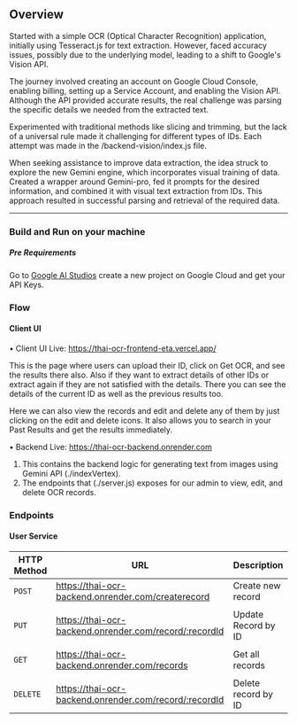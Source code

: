 ## Overview

Started with a simple OCR (Optical Character Recognition) application, initially using Tesseract.js for text extraction. However, faced accuracy issues, possibly due to the underlying model, leading to a shift to Google's Vision API.

The journey involved creating an account on Google Cloud Console, enabling billing, setting up a Service Account, and enabling the Vision API. Although the API provided accurate results, the real challenge was parsing the specific details we needed from the extracted text.

Experimented with traditional methods like slicing and trimming, but the lack of a universal rule made it challenging for different types of IDs. Each attempt was made in the /backend-vision/index.js file.

When seeking assistance to improve data extraction, the idea struck to explore the new Gemini engine, which incorporates visual training of data. Created a wrapper around Gemini-pro, fed it prompts for the desired information, and combined it with visual text extraction from IDs. This approach resulted in successful parsing and retrieval of the required data.

---

### Build and Run on your machine

##### Pre Requirements

Go to [Google AI Studios](https://makersuite.google.com/app/prompts/new_freeform) create a new project on Google Cloud and get your API Keys.

### Flow

#### Client UI

• Client UI
Live: https://thai-ocr-frontend-eta.vercel.app/

This is the page where users can upload their ID, click on Get OCR, and see the results there also. Also if they want to extract details of other IDs or extract again if they are not satisfied with the details. There you can see the details of the current ID as well as the previous results too.

Here we can also view the records and edit and delete any of them by just clicking on the edit and delete icons.
It also allows you to search in your Past Results and get the results immediately.

• Backend
Live: https://thai-ocr-backend.onrender.com

1. This contains the backend logic for generating text from images using Gemini API (./indexVertex).
2. The endpoints that (./server.js) exposes for our admin to view, edit, and delete OCR records.

### Endpoints

#### User Service

| HTTP Method | URL                                                    | Description         |
| ----------- | ------------------------------------------------------ | ------------------- |
| `POST`      | https://thai-ocr-backend.onrender.com/createrecord     | Create new record   |
|             |
| `PUT`       | https://thai-ocr-backend.onrender.com/record/:recordId | Update Record by ID |
|             |
| `GET`       | https://thai-ocr-backend.onrender.com/records          | Get all records     |
|             |
| `DELETE`    | https://thai-ocr-backend.onrender.com/record/:recordId | Delete record by ID |
